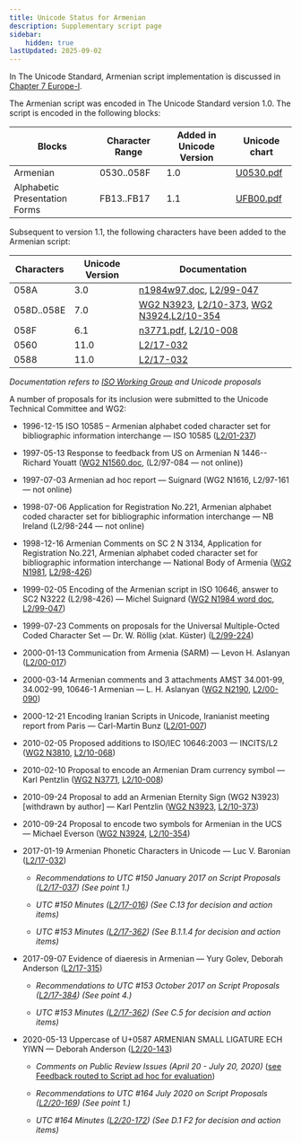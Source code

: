 ```yaml
---
title: Unicode Status for Armenian
description: Supplementary script page
sidebar:
    hidden: true
lastUpdated: 2025-09-02
---
```


In The Unicode Standard, Armenian script implementation  is discussed in [Chapter 7 Europe-I](http://www.unicode.org/versions/latest/ch07.pdf).

[comment]: # (end of intro)

[comment]: # (start of blocks)

The Armenian script was encoded in The Unicode Standard version 1.0. The script is encoded in the following blocks:

| Blocks | Character Range | Added in Unicode Version | Unicode chart |
| ------ | --------------- | ------------------------ | ------------- |
| Armenian | 0530..058F | 1.0 | [U0530.pdf](http://www.unicode.org/charts/PDF/U0530.pdf) |
| Alphabetic Presentation Forms | FB13..FB17 | 1.1 | [UFB00.pdf](http://www.unicode.org/charts/PDF/UFB00.pdf) |

[comment]: # (end of blocks)

[comment]: # (start of chars)

Subsequent to version 1.1, the following characters have been added to the Armenian script:

| Characters | Unicode Version | Documentation |
| ---------- | --------------- | ------------- |
| 058A | 3.0 | [n1984w97.doc](https://www.unicode.org/wg2/docs/n1984w97.doc), [L2/99-047](http://www.unicode.org/cgi-bin/GetMatchingDocs.pl?L2/99-047) |
| 058D..058E | 7.0 | [WG2 N3923](https://www.unicode.org/wg2/docs/n3923.pdf), [L2/10-373](http://www.unicode.org/cgi-bin/GetMatchingDocs.pl?L2/10-373), [WG2 N3924](https://www.unicode.org/wg2/docs/n3924.pdf),[L2/10-354](http://www.unicode.org/cgi-bin/GetMatchingDocs.pl?L2/10-354) |
| 058F | 6.1 | [n3771.pdf](https://www.unicode.org/wg2/docs/n3771.pdf), [L2/10-008](http://www.unicode.org/cgi-bin/GetMatchingDocs.pl?L2/10-008) |
| 0560     |  11.0  | [L2/17-032](http://www.unicode.org/cgi-bin/GetMatchingDocs.pl?L2/17-032) |
| 0588     |  11.0  | [L2/17-032](http://www.unicode.org/cgi-bin/GetMatchingDocs.pl?L2/17-032) |

_Documentation refers to [ISO Working Group](https://www.unicode.org/wg2/) and Unicode proposals_

[comment]: # (end of chars)

[comment]: # (start of rest)

A number of proposals for its inclusion were submitted to the Unicode Technical Committee and WG2:

- 1996-12-15 ISO 10585 – Armenian alphabet coded character set for bibliographic information interchange — ISO 10585 ([L2/01-237](http://www.unicode.org/cgi-bin/GetMatchingDocs.pl?L2/01-237))

- 1997-05-13 Response to feedback from US on Armenian N 1446-- Richard Youatt ([WG2 N1560.doc](https://www.unicode.org/wg2/docs/n1560.doc), (L2/97-084 — not online))

- 1997-07-03 Armenian ad hoc report — Suignard (WG2 N1616, L2/97-161 — not online) 

- 1998-07-06 Application for Registration No.221, Armenian alphabet coded character set for bibliographic information interchange — NB Ireland (L2/98-244 — not online)

- 1998-12-16 Armenian Comments on SC 2 N 3134, Application for Registration No.221, Armenian alphabet coded character set for bibliographic information interchange — National Body of Armenia ([WG2 N1981](https://www.unicode.org/wg2/docs/n1981.pdf), [L2/98-426](http://www.unicode.org/L2/L1998/02n3222.pdf))

- 1999-02-05 Encoding of the Armenian script in ISO 10646, answer to SC2 N3222 (L2/98-426) — Michel Suignard ([WG2 N1984 word doc](https://www.unicode.org/wg2/docs/n1984w97.doc), [L2/99-047](http://www.unicode.org/cgi-bin/GetMatchingDocs.pl?L2/99-047))

- 1999-07-23 Comments on proposals for the Universal Multiple-Octed Coded Character Set — Dr. W. Röllig (xlat. Küster) ([L2/99-224](http://www.unicode.org/cgi-bin/GetMatchingDocs.pl?L2/99-224))

- 2000-01-13 Communication from Armenia (SARM) — Levon H. Aslanyan  ([L2/00-017](http://www.unicode.org/cgi-bin/GetMatchingDocs.pl?L2/00-017))

- 2000-03-14 Armenian comments and 3 attachments AMST 34.001-99, 34.002-99, 10646-1 Armenian — L. H. Aslanyan ([WG2 N2190](https://www.unicode.org/wg2/docs/n2190.pdf), [L2/00-090](http://www.unicode.org/cgi-bin/GetMatchingDocs.pl?L2/00-090))

- 2000-12-21 Encoding Iranian Scripts in Unicode, Iranianist meeting report from Paris — Carl-Martin Bunz ([L2/01-007](http://www.unicode.org/cgi-bin/GetMatchingDocs.pl?L2/01-007))

- 2010-02-05 Proposed additions to ISO/IEC 10646:2003 — INCITS/L2 ([WG2 N3810](https://www.unicode.org/wg2/docs/n3810.pdf), [L2/10-068](http://www.unicode.org/cgi-bin/GetMatchingDocs.pl?L2/10-068))

- 2010-02-10 Proposal to encode an Armenian Dram currency symbol — Karl Pentzlin  ([WG2 N3771](https://www.unicode.org/wg2/docs/n3771.pdf), [L2/10-008](http://www.unicode.org/cgi-bin/GetMatchingDocs.pl?L2/10-008))

- 2010-09-24 Proposal to add an Armenian Eternity Sign (WG2 N3923) [withdrawn by author] — Karl Pentzlin ([WG2 N3923](https://www.unicode.org/wg2/docs/n3923.pdf), [L2/10-373](http://www.unicode.org/cgi-bin/GetMatchingDocs.pl?L2/10-373))

- 2010-09-24 Proposal to encode two symbols for Armenian in the UCS — Michael Everson  ([WG2 N3924](https://www.unicode.org/wg2/docs/n3924.pdf), [L2/10-354](http://www.unicode.org/cgi-bin/GetMatchingDocs.pl?L2/10-354))

- 2017-01-19 Armenian Phonetic Characters in Unicode — Luc V. Baronian ([L2/17-032](http://www.unicode.org/cgi-bin/GetMatchingDocs.pl?L2/17-032))

  - _Recommendations to UTC #150 January 2017 on Script Proposals ([L2/17-037](http://www.unicode.org/L2/L2017/17037-script-ad-hoc.pdf)) (See point 1.)_

  - _UTC #150 Minutes ([L2/17-016](http://www.unicode.org/L2/L2017/17016.htm)) (See C.13 for decision and action items)_

  - _UTC #153 Minutes ([L2/17-362](http://www.unicode.org/L2/L2017/17362.htm)) (See B.1.1.4 for decision and action items)_

- 2017-09-07 Evidence of diaeresis in Armenian — Yury Golev, Deborah Anderson ([L2/17-315](http://www.unicode.org/cgi-bin/GetMatchingDocs.pl?L2/17-315))

  - _Recommendations to UTC #153 October 2017 on Script Proposals ([L2/17-384](http://www.unicode.org/L2/L2017/17384-script-ad-hoc-recs.pdf)) (See point 4.)_

  - _UTC #153 Minutes ([L2/17-362](http://www.unicode.org/L2/L2017/17362.htm)) (See C.5 for decision and action items)_

- 2020-05-13 Uppercase of U+0587 ARMENIAN SMALL LIGATURE ECH YIWN — Deborah Anderson ([L2/20-143](http://www.unicode.org/cgi-bin/GetMatchingDocs.pl?L2/20-143))

  - _Comments on Public Review Issues (April 20 - July 20, 2020)_ ([see Feedback routed to Script ad hoc for evaluation](http://www.unicode.org/L2/L2020/20174-pubrev.html#Script_Feedback)) 

  - _Recommendations to UTC #164 July 2020 on Script Proposals ([L2/20-169](https://www.unicode.org/L2/L2020/20169-script-adhoc-rept.pdf)) (See point 1.)_

  - _UTC #164 Minutes ([L2/20-172](https://www.unicode.org/L2/L2020/20172.htm)) (See D.1 F2 for decision and action items)_

